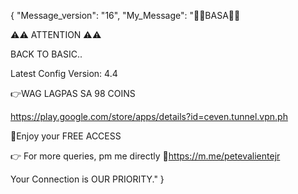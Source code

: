 {
    "Message_version": "16",
    "My_Message": "📌📌BASA📌📌

⚠️⚠️ ATTENTION ⚠️⚠️

BACK TO BASIC..

Latest Config Version: 4.4

👉WAG LAGPAS SA 98 COINS

https://play.google.com/store/apps/details?id=ceven.tunnel.vpn.ph

💯Enjoy your FREE ACCESS

👉 For more queries, pm me directly
🔗https://m.me/petevalientejr

Your Connection is OUR PRIORITY."
}
